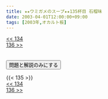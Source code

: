 ```yaml
---
title: ★★ウミガメのスープ★★135杯目 石榴味
date: 2003-04-01T12:00:00+09:00
tags: [2003年,オカルト板]
---
```

<div class="th_left"><a href="../134"><< 134</a></div>
<div class="th_right"><a href="../136">136 >></a></div>
<br><br>
<script src="../../js/cupsoup.js"></script>
<form>
<input type="button" value="問題と解説のみにする" onClick="toggleCupsoup()">
</form>
{{< 135 >}}
<div class="th_left"><a href="../134"><< 134</a></div>
<div class="th_right"><a href="../136">136 >></a></div>